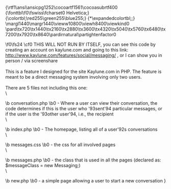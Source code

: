 {\rtf1\ansi\ansicpg1252\cocoartf1561\cocoasubrtf400
{\fonttbl\f0\fswiss\fcharset0 Helvetica;}
{\colortbl;\red255\green255\blue255;}
{\*\expandedcolortbl;;}
\margl1440\margr1440\vieww10800\viewh8400\viewkind0
\pard\tx720\tx1440\tx2160\tx2880\tx3600\tx4320\tx5040\tx5760\tx6480\tx7200\tx7920\tx8640\pardirnatural\partightenfactor0

\f0\fs24 \cf0 THIS WILL NOT RUN BY ITSELF, you can see this code by creating an account on kaylune.com and going to this link: http://www.kaylune.com/features/social/messaging/ , or I can show you in person / via screenshare \
\
This is a feature I designed for the site Kaylune.com in PHP. The feature is meant to be a direct messaging system involving only two users.\
\
There are 5 files not including this one:\
\

\b conversation.php
\b0  - Where a user can view their conversation, the code determines if this is the user who \'93sent\'94 particular messages, or if the user is the \'93other user\'94, i.e., the recipient \
\

\b index.php
\b0  - The homepage, listing all of a user\'92s conversations \
\

\b messages.css
\b0  - the css for all involved pages\
\

\b messages.php 
\b0 - the class that is used in all the pages (declared as: $messageClass = new Messaging;) \
\

\b new.php
\b0  - a simple page allowing a user to start a new conversation }